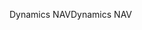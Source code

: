 <span data-ttu-id="32162-101">Dynamics NAV</span><span class="sxs-lookup"><span data-stu-id="32162-101">Dynamics NAV</span></span>